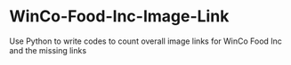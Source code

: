 # WinCo-Food-Inc-Image-Link
Use Python to write codes to count overall image links for WinCo Food Inc and the missing links


